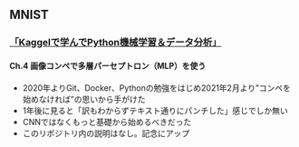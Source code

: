## MNIST
### [「Kaggelで学んでPython機械学習＆データ分析」](https://www.amazon.co.jp/Kaggle%E3%81%A7%E5%AD%A6%E3%82%93%E3%81%A7%E3%83%8F%E3%82%A4%E3%82%B9%E3%82%B3%E3%82%A2%E3%82%92%E3%81%9F%E3%81%9F%E3%81%8D%E5%87%BA%E3%81%99-Python%E6%A9%9F%E6%A2%B0%E5%AD%A6%E7%BF%92-%E3%83%87%E3%83%BC%E3%82%BF%E5%88%86%E6%9E%90-%E3%83%81%E3%83%BC%E3%83%A0%E3%82%AB%E3%83%AB%E3%83%9D/dp/4798061867)
#### Ch.4 画像コンペで多層パーセプトロン（MLP）を使う

- 2020年よりGit、Docker、Pythonの勉強をはじめ2021年2月より”コンペを始めなければ”の思いから手がけた
- 1年後に見ると「訳もわからずテキスト通りにパンチした」感じでしか無い
- CNNではなくもっと基礎から始めるべきだった
- このリポジトリ内の説明はなし。記念にアップ